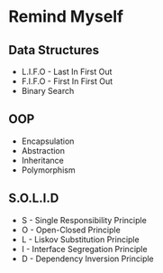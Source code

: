 # Remind Myself

## Data Structures 

- L.I.F.O - Last In First Out
- F.I.F.O - First In First Out 
- Binary Search

## OOP

- Encapsulation
- Abstraction
- Inheritance
- Polymorphism

## S.O.L.I.D

- S - Single Responsibility Principle
- O - Open-Closed Principle
- L - Liskov Substitution Principle
- I - Interface Segregation Principle
- D - Dependency Inversion Principle


